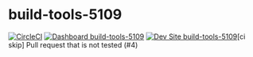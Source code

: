 # build-tools-5109

[![CircleCI](https://circleci.com/gh/pantheon-ci-bot/build-tools-5109.svg?style=shield)](https://circleci.com/gh/pantheon-ci-bot/build-tools-5109)
[![Dashboard build-tools-5109](https://img.shields.io/badge/dashboard-build_tools_5109-yellow.svg)](https://dashboard.pantheon.io/sites/e655928b-d797-4b0e-8b6a-e81530deff2b#dev/code)
[![Dev Site build-tools-5109](https://img.shields.io/badge/site-build_tools_5109-blue.svg)](http://dev-build-tools-5109.pantheonsite.io/)[ci skip] Pull request that is not tested (#4)

